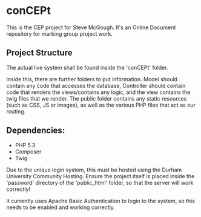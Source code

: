 # conCEPt
This is the CEP project for Steve McGough. It's an Online Document repository for marking group project work.

## Project Structure
The actual live system shall be found inside the 'conCEPt' folder.

Inside this, there are further folders to put information. Model should contain any code that accesses the database, Controller should contain code that renders the views/contains any logic, and the view contains the twig files that we render. The public folder contains any static resources (such as CSS, JS or images), as well as the various PHP files that act as our routing.

## Dependencies:
+ PHP 5.3
+ Composer
+ Twig

Due to the unique login system, this must be hosted using the Durham University Community Hosting.
Ensure the project itself is placed inside the 'password' directory of the 'public_html' folder, so that the server will work correctly!

It currently uses Apache Basic Authentication to login to the system, so this needs to be enabled and working correctly.

